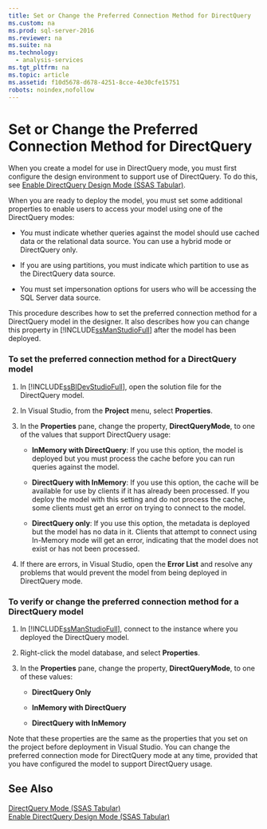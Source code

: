 ```yaml
---
title: Set or Change the Preferred Connection Method for DirectQuery
ms.custom: na
ms.prod: sql-server-2016
ms.reviewer: na
ms.suite: na
ms.technology: 
  - analysis-services
ms.tgt_pltfrm: na
ms.topic: article
ms.assetid: f10d5678-d678-4251-8cce-4e30cfe15751
robots: noindex,nofollow
---
```

# Set or Change the Preferred Connection Method for DirectQuery
  When you create a model for use in DirectQuery mode, you must first configure the design environment to support use of DirectQuery. To do this, see [Enable DirectQuery Design Mode &#40;SSAS Tabular&#41;](../Topic/Enable%20DirectQuery%20Design%20Mode%20\(SSAS%20Tabular\).md).  
  
 When you are ready to deploy the model, you must set some additional properties to enable users to access your model using one of the DirectQuery modes:  
  
-   You must indicate whether queries against the model should use cached data or the relational data source. You can use a hybrid mode or DirectQuery only.  
  
-   If you are using partitions, you must indicate which partition to use as the DirectQuery data source.  
  
-   You must set impersonation options for users who will be accessing the SQL Server data source.  
  
 This procedure describes how to set the preferred connection method for a DirectQuery model in the designer. It also describes how you can change this property in [!INCLUDE[ssManStudioFull](../../Token\Other/ssManStudioFull_md.md)] after the model has been deployed.  
  
### To set the preferred connection method for a DirectQuery model  
  
1.  In [!INCLUDE[ssBIDevStudioFull](../../Token\Other/ssBIDevStudioFull_md.md)], open the solution file for the DirectQuery model.  
  
2.  In Visual Studio, from the **Project** menu, select **Properties**.  
  
3.  In the **Properties** pane, change the property, **DirectQueryMode**, to one of the values that support DirectQuery usage:  
  
    -   **InMemory with DirectQuery**: If you use this option, the model is deployed but you must process the cache before you can run queries against the model.  
  
    -   **DirectQuery with InMemory**: If you use this option, the cache will be available for use by clients if it has already been processed. If you deploy the model with this setting and do not process the cache, some clients must get an error on trying to connect to the model.  
  
    -   **DirectQuery only**: If you use this option, the metadata is deployed but the model has no data in it. Clients that attempt to connect using In\-Memory mode will get an error, indicating that the model does not exist or has not been processed.  
  
4.  If there are errors, in Visual Studio, open the **Error List** and resolve any problems that would prevent the model from being deployed in DirectQuery mode.  
  
### To verify or change the preferred connection method for a DirectQuery model  
  
1.  In [!INCLUDE[ssManStudioFull](../../Token\Other/ssManStudioFull_md.md)], connect to the instance where you deployed the DirectQuery model.  
  
2.  Right\-click the model database, and select **Properties**.  
  
3.  In the **Properties** pane, change the property, **DirectQueryMode**, to one of these values:  
  
    -   **DirectQuery Only**  
  
    -   **InMemory with DirectQuery**  
  
    -   **DirectQuery with InMemory**  
  
 Note that these properties are the same as the properties that you set on the project before deployment in Visual Studio. You can change the preferred connection mode for DirectQuery mode at any time, provided that you have configured the model to support DirectQuery usage.  
  
## See Also  
 [DirectQuery Mode &#40;SSAS Tabular&#41;](../../Topics\TopicNameNotContainA/DirectQuery-Mode--SSAS-Tabular-.md)   
 [Enable DirectQuery Design Mode &#40;SSAS Tabular&#41;](../Topic/Enable%20DirectQuery%20Design%20Mode%20\(SSAS%20Tabular\).md)  
  
  